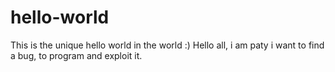 # hello-world
This is the unique hello world in the world :)
Hello all, i am paty i want to find a bug, to program and exploit it.
